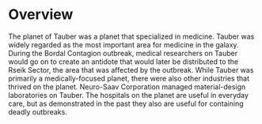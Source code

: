 # Overview

The planet of Tauber was a planet that specialized in medicine.
Tauber was widely regarded as the most important area for medicine in the galaxy.
During the Bordal Contagion outbreak, medical researchers on Tauber would go on to create an antidote that would later be distributed to the Rseik Sector, the area that was affected by the outbreak.
While Tauber was primarily a medically-focused planet, there were also other industries that thrived on the planet.
Neuro-Saav Corporation managed material-design laboratories on Tauber.
The hospitals on the planet are useful in everyday care, but as demonstrated in the past they also are useful for containing deadly outbreaks.
